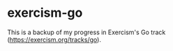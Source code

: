 # exercism-go

This is a backup of my progress in Exercism's Go track (https://exercism.org/tracks/go).


